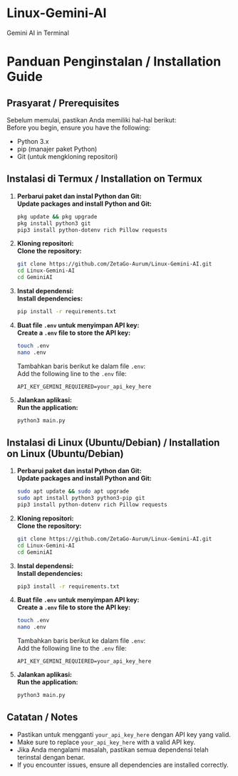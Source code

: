 # Linux-Gemini-AI
Gemini AI in Terminal

# Panduan Penginstalan / Installation Guide

## Prasyarat / Prerequisites
Sebelum memulai, pastikan Anda memiliki hal-hal berikut:  
Before you begin, ensure you have the following:
- Python 3.x
- pip (manajer paket Python)  
- Git (untuk mengkloning repositori)  

## Instalasi di Termux / Installation on Termux

1. **Perbarui paket dan instal Python dan Git:**  
   **Update packages and install Python and Git:**
   ```bash
   pkg update && pkg upgrade
   pkg install python3 git
   pip3 install python-dotenv rich Pillow requests
   ```

2. **Kloning repositori:**  
   **Clone the repository:**
   ```bash
   git clone https://github.com/ZetaGo-Aurum/Linux-Gemini-AI.git
   cd Linux-Gemini-AI
   cd GeminiAI
   ```

3. **Instal dependensi:**  
   **Install dependencies:**
   ```bash
   pip install -r requirements.txt
   ```

4. **Buat file `.env` untuk menyimpan API key:**  
   **Create a `.env` file to store the API key:**
   ```bash
   touch .env
   nano .env
   ```
   Tambahkan baris berikut ke dalam file `.env`:  
   Add the following line to the `.env` file:
   ```
   API_KEY_GEMINI_REQUIERED=your_api_key_here
   ```

5. **Jalankan aplikasi:**  
   **Run the application:**
   ```bash
   python3 main.py
   ```

## Instalasi di Linux (Ubuntu/Debian) / Installation on Linux (Ubuntu/Debian)

1. **Perbarui paket dan instal Python dan Git:**  
   **Update packages and install Python and Git:**
   ```bash
   sudo apt update && sudo apt upgrade
   sudo apt install python3 python3-pip git
   pip3 install python-dotenv rich Pillow requests
   ```

2. **Kloning repositori:**  
   **Clone the repository:**
   ```bash
   git clone https://github.com/ZetaGo-Aurum/Linux-Gemini-AI.git
   cd Linux-Gemini-AI
   cd GeminiAI
   ```

3. **Instal dependensi:**  
   **Install dependencies:**
   ```bash
   pip3 install -r requirements.txt
   ```

4. **Buat file `.env` untuk menyimpan API key:**  
   **Create a `.env` file to store the API key:**
   ```bash
   touch .env
   nano .env
   ```
   Tambahkan baris berikut ke dalam file `.env`:  
   Add the following line to the `.env` file:
   ```
   API_KEY_GEMINI_REQUIERED=your_api_key_here
   ```

5. **Jalankan aplikasi:**  
   **Run the application:**
   ```bash
   python3 main.py
   ```

## Catatan / Notes
- Pastikan untuk mengganti `your_api_key_here` dengan API key yang valid.  
- Make sure to replace `your_api_key_here` with a valid API key.
- Jika Anda mengalami masalah, pastikan semua dependensi telah terinstal dengan benar.  
- If you encounter issues, ensure all dependencies are installed correctly.

